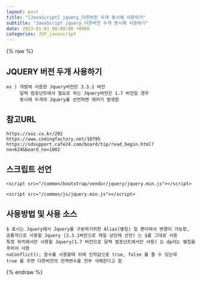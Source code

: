 ```yaml
---
layout: post
title: "[JavaScript] jquery_다른버전 두개 동시에 사용하기"
subtitle: "JavaScript jquery_다른버전 두개 동시에 사용하기"
date: 2023-01-01 00:00:00 +0900
categories: JSP_javascript
---
```

{% raw %}
## JQUERY 버전 두개 사용하기  
	ex ) 개발에 사용한 Jquery버전은 3.3.1 버전  
		 달력 컴포넌트에서 필요로 하는 Jquery버전은 1.7 버전일 경우  
		 동시에 두개의 Jquery를 선언하면 에러가 발생함  
  
## 참고URL  
	https://ooz.co.kr/202  
	https://www.codingfactory.net/10795  
	https://sdsupport.cafe24.com/board/tip/read_begin.html?no=624&board_no=1002  
  
## 스크립트 선언  
  
	<script src="/common/bootstrap/vendor/jquery/jquery.min.js"></script>  
  
	<script src="/common/js/jquery.min.js"></script>  
  
## 사용방법 및 사용 소스  
	$ 표시는 Jquery에서 Jquery를 구분하기위한 Alias(별칭) 일 뿐이여서 변경이 가능함,  
	공통적으로 사용할 Jquery (3.3.1버전으로 제일 상단에 선언) 는 $를 그대로 사용  
	특정 위치에서만 사용할 Jquery(1.7 버전으로 달력 컴포넌트에서만 사용) 는 dp라는 별칭을 주어서 사용  
	noConflict(); 함수를 사용할때 뒤에 인자값으로 true, false 를 줄 수 있는데  
	true 를 주면 다른버전의 전역변수를 전부 삭제한다고 함  
  
<script>  
    //1.7버전의 Jquery는 dp라는 별칭으로 사용하기위해 선언  
    var dp = jQuery.noConflict();  
  
    dp(function() {  
        dp("##startLogCalendar").datepicker({  
		.....  
  
		});  
  
        dp("##endLogCalendar").datepicker({  
		.....  
        });  
    });  
  
    function test(){  
        console.log(dp("##startLogCalendar").val());  
        console.log(dp("##endLogCalendar").val());  
        console.log(dp("##searchColumn").val());  
        console.log(dp("##searchValue").val());  
  
    }  
</script>  
  
<script>  
  
    $(function () {  
        getsmaccessLogList();  
    });  
</script>  
  
                                                                                                                                                                                                                                                                                                                                                                                                                                                                                                                                                                                                                                                                                                                                                                                                                                                                                                                                                                                                                                                                                                                                                                                 

{% endraw %}
